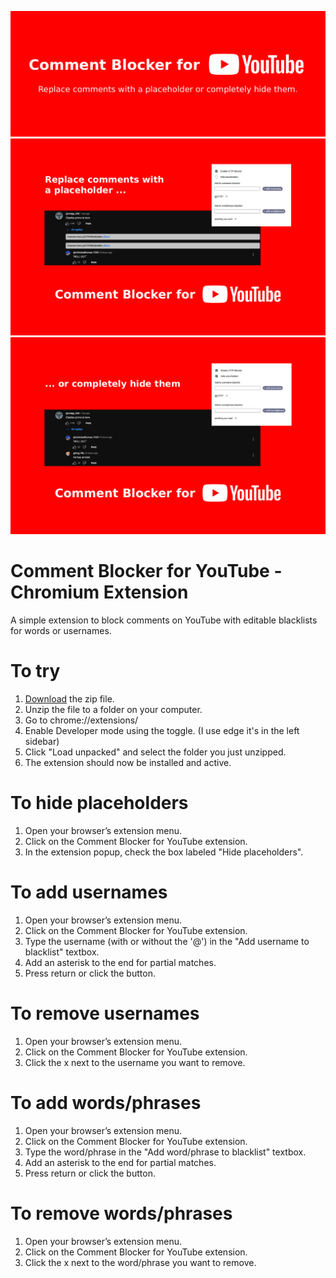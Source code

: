 
![screenshot_001](.meta/screenshot_001.jpg)
![screenshot_002](.meta/screenshot_002.jpg)
![screenshot_003](.meta/screenshot_003.jpg)

# Comment Blocker for YouTube - Chromium Extension
A simple extension to block comments on YouTube with editable blacklists for words or usernames.

# To try
1. [Download](https://github.com/my-name-is-p/Comment-Blocker-for-YouTube/releases/tag/v1.0.2) the zip file.
2. Unzip the file to a folder on your computer.
3. Go to chrome://extensions/
4. Enable Developer mode using the toggle. (I use edge it's in the left sidebar)
5. Click "Load unpacked" and select the folder you just unzipped.
6. The extension should now be installed and active.

# To hide placeholders
1. Open your browser’s extension menu.
2. Click on the Comment Blocker for YouTube extension.
3. In the extension popup, check the box labeled "Hide placeholders".

# To add usernames
1. Open your browser’s extension menu.
2. Click on the Comment Blocker for YouTube extension.
3. Type the username (with or without the '@') in the "Add username to blacklist" textbox.
4. Add an asterisk to the end for partial matches.
5. Press return or click the button.

# To remove usernames
1. Open your browser’s extension menu.
2. Click on the Comment Blocker for YouTube extension.
3. Click the x next to the username you want to remove.

# To add words/phrases
1. Open your browser’s extension menu.
2. Click on the Comment Blocker for YouTube extension.
3. Type the word/phrase in the "Add word/phrase to blacklist" textbox.
4. Add an asterisk to the end for partial matches.
5. Press return or click the button.

# To remove words/phrases
1. Open your browser’s extension menu.
2. Click on the Comment Blocker for YouTube extension.
3. Click the x next to the word/phrase you want to remove.